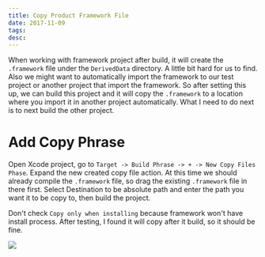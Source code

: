 ```yaml
---
title: Copy Product Framework File
date: 2017-11-09
tags:
desc:
---
```


When working with framework project after build, it will create the `.framework` file under the `DerivedData` directory. A little bit hard for us to find. Also we might want to automatically import the framework to our test project or another project that import the framework. So after setting this up, we can build this project and it will copy the `.framework` to a location where you import it in another project automatically. What I need to do next is to next build the other project.

<!--more-->

# Add Copy Phrase
Open Xcode project, go to `Target -> Build Phrase -> + -> New Copy Files Phase`. Expand the new created copy file action. At this time we should already compile the `.framework` file, so drag the existing `.framework` file in there first. Select Destination to be absolute path and enter the path you want it to be copy to, then build the project.

Don't check `Copy only when installing` because framework won't have install process. After testing, I found it will copy after it build, so it should be fine.

![](20171109_142128_76939aP2.png)
